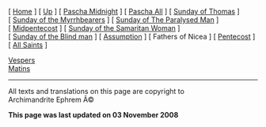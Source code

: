 \[ [Home](index.md) \] \[ [Up](pentecos.md) \]
\[ [Pascha Midnight](PaschaN.md) \] \[ [Pascha All](pascha.md) \]
\[ [Sunday of Thomas](ThomasSun.md) \]
\[ [Sunday of the Myrrhbearers](myrrh-sun.md) \]
\[ [Sunday of The Paralysed Man](ParalSun.md) \]
\[ [Midpentecost](midpent.md) \]
\[ [Sunday of the Samaritan Woman](SamarSun.md) \]
\[ [Sunday of the Blind man](blindsunday.md) \]
\[ [Assumption](assumpti.md) \] \[ Fathers of Nicea \]
\[ [Pentecost](PentAll.md) \] \[ [All Saints](allsaints.md) \]

[Vespers](FathVes.md)\
[Matins](FathMat.md)

------------------------------------------------------------------------

All texts and translations on this page are copyright to\
Archimandrite Ephrem Â©

**This page was last updated on 03 November 2008**
